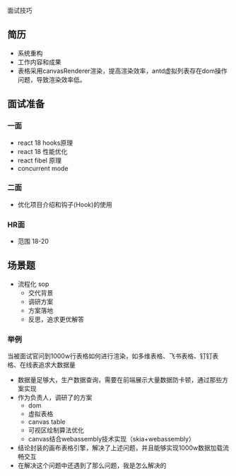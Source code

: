 面试技巧

## 简历
- 系统重构
- 工作内容和成果
- 表格采用canvasRenderer渲染，提高渲染效率，antd虚拟列表存在dom操作问题，导致渲染效率低。

## 面试准备
### 一面
- react 18 hooks原理
- react 18 性能优化
- react fibel 原理
- concurrent mode


### 二面
- 优化项目介绍和钩子(Hook)的使用

### HR面
- 范围 18-20

## 场景题
- 流程化 sop
    - 交代背景
    - 调研方案
    - 方案落地
    - 反思，追求更优解答

### 举例
当被面试官问到1000w行表格如何进行渲染，如多维表格、飞书表格、钉钉表格、在线表追求大数据量
- 数据量足够大，生产数据查询，需要在前端展示大量数据防卡顿，通过那些方案实现
- 作为负责人，调研了的方案
    - dom
    - 虚拟表格
    - canvas table
    - 可视区绘制算法优化
    - canvas结合webassembly技术实现（skia+webassembly）
- 结论封装的画布表格引擎，解决了上述问题，并且能够实现1000w数据加载流畅交互
- 在解决这个问题中还遇到了那么问题，我是怎么解决的 